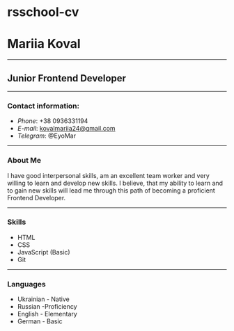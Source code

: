 # rsschool-cv

# Mariia Koval
********
## Junior Frontend Developer
********
### Contact information:

* _Phone_: +38 0936331194
* _E-mail_: kovalmariia24@gmail.com
* _Telegram_: @EyoMar
*********
### **About Me**

I have good interpersonal skills, am an excellent team worker and very willing to learn and develop new skills.
I believe, that my ability to learn and to gain new skills will lead me through this path of becoming a proficient Frontend Developer.
*********
### **Skills** 

* HTML
* CSS
* JavaScript (Basic)
* Git
*********
### **Languages**

* Ukrainian - Native
* Russian -Proficiency
* English - Elementary
* German - Basic


